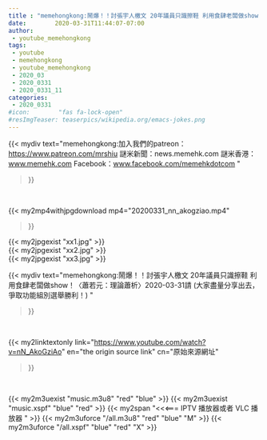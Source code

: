```yaml
---
title : "memehongkong:鬧爆！！討張宇人檄文 20年議員只識擦鞋 利用食肆老闆做show！〈蕭若元：理論蕭析〉2020-03-31請 (大家盡量分享出去，爭取功能組別選舉勝利！) "
date:        2020-03-31T11:44:07-07:00
author:
 - youtube_memehongkong
tags:
 - youtube
 - memehongkong
 - youtube_memehongkong
 - 2020_03
 - 2020_0331
 - 2020_0331_11
categories:
 - 2020_0331
#icon:        "fas fa-lock-open"
#resImgTeaser: teaserpics/wikipedia.org/emacs-jokes.png
---
```


{{< mydiv text="memehongkong:加入我們的patreon：https://www.patreon.com/mrshiu 謎米新聞：news.memehk.com 謎米香港： www.memehk.com Facebook：www.facebook.com/memehkdotcom "
>}}
<br>


{{< my2mp4withjpgdownload mp4="20200331_nn_akogziao.mp4"
>}}

{{< my2jpgexist "xx1.jpg" >}}<br>
{{< my2jpgexist "xx2.jpg" >}}<br>
{{< my2jpgexist "xx3.jpg" >}}<br>



{{< mydiv text="memehongkong:鬧爆！！討張宇人檄文 20年議員只識擦鞋 利用食肆老闆做show！〈蕭若元：理論蕭析〉2020-03-31請 (大家盡量分享出去，爭取功能組別選舉勝利！) "
>}}
<br>

{{< my2linktextonly link="https://www.youtube.com/watch?v=nN_AkoGziAo"
en="the origin source link" cn="原始來源網址"
>}}


<br>

{{< my2m3uexist "music.m3u8" "red"  "blue" >}} {{< my2m3uexist "music.xspf" "blue" "red"  >}} {{< my2span "<<<=== IPTV 播放器或者 VLC 播放器 " >}} {{< my2m3uforce "/all.m3u8" "red"  "blue" "M" >}} {{< my2m3uforce "/all.xspf" "blue" "red"  "X" >}} 
